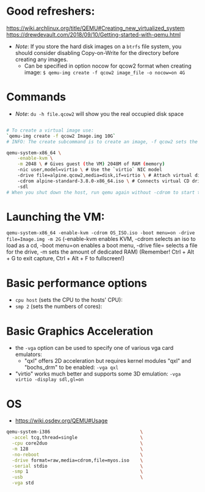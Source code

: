 # Good refreshers:
https://wiki.archlinux.org/title/QEMU#Creating_new_virtualized_system
https://drewdevault.com/2018/09/10/Getting-started-with-qemu.html

- *Note*: If you store the hard disk images on a `btrfs` file system, you should consider disabling Copy-on-Write for the directory before creating any images.
  - Can be specified in option nocow for qcow2 format when creating image:
  `$ qemu-img create -f qcow2 image_file -o nocow=on 4G`

# Commands
- *Note*: `du -h file.qcow2` will show you the real occupied disk space 

```sh

# To create a virtual image use:
`qemu-img create -f qcow2 Image.img 10G`
# INFO: The create subcommand is to create an image, -f qcow2 sets the format to qcow2, Image.img is our final file and 10G is it's size

qemu-system-x86_64 \
    -enable-kvm \
    -m 2048 \ # Gives guest (the VM) 2048M of RAM (memory)
    -nic user,model=virtio \ # Use the `virtio` NIC model
    -drive file=alpine.qcow2,media=disk,if=virtio \ # Attach virtual disk to guest (storage)
    -cdrom alpine-standard-3.8.0-x86_64.iso \ # Connects virtual CD drive, load install media (OS)
    -sdl
# When you shut down the host, run qemu again without -cdrom to start the VM.

```
# Launching the VM:
`qemu-system-x86_64 -enable-kvm -cdrom OS_ISO.iso -boot menu=on -drive file=Image.img -m 2G`
(-enable-kvm enables KVM, -cdrom selects an iso to load as a cd, -boot menu=on enables a boot menu, -drive file= selects a file for the drive, -m sets the amount of dedicated RAM)
(Remember! Ctrl + Alt + G to exit capture, Ctrl + Alt + F to fullscreen!)

# Basic performance options

- `cpu host` (sets the CPU to the hosts' CPU):
- `smp 2` (sets the numbers of cores):

# Basic Graphics Acceleration
- the `-vga` option can be used to specify one of various vga card emulators:
    - "qxl" offers 2D acceleration but requires kernel modules "qxl" and "bochs_drm" to be enabled: `-vga qxl`
- "virtio" works much better and supports some 3D emulation: `-vga virtio -display sdl,gl=on`

# OS
- https://wiki.osdev.org/QEMU#Usage

```sh
qemu-system-i386                                 \
  -accel tcg,thread=single                       \
  -cpu core2duo                                  \
  -m 128                                         \
  -no-reboot                                     \
  -drive format=raw,media=cdrom,file=myos.iso    \
  -serial stdio                                  \
  -smp 1                                         \
  -usb                                           \
  -vga std
```

